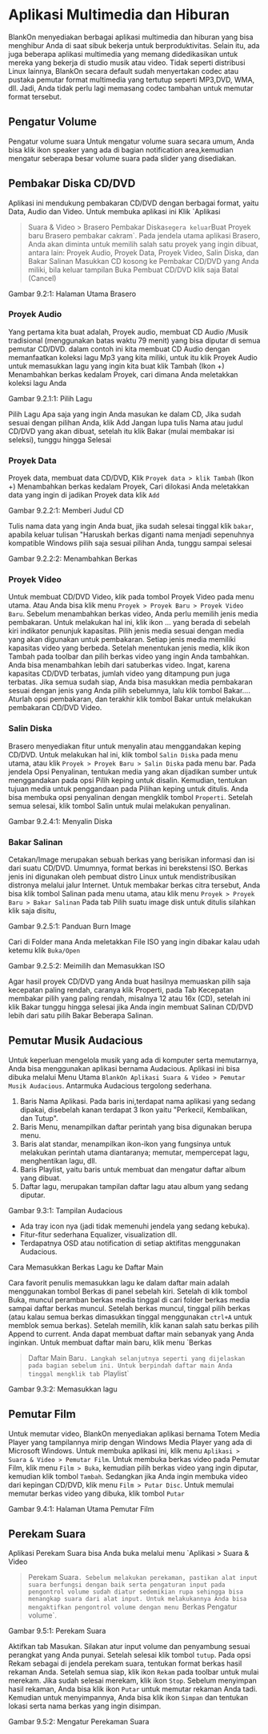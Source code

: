 # Aplikasi Multimedia dan Hiburan

 BlankOn menyediakan berbagai aplikasi multimedia dan hiburan yang bisa
menghibur Anda di saat sibuk bekerja untuk berproduktivitas. Selain itu, ada juga
beberapa aplikasi multimedia yang memang didedikasikan untuk mereka yang
bekerja di studio musik atau video. Tidak seperti distribusi Linux lainnya,
BlankOn secara default sudah menyertakan codec atau pustaka pemutar format
multimedia yang tertutup seperti MP3,DVD, WMA, dll. Jadi, Anda tidak perlu
lagi memasang codec tambahan untuk memutar format tersebut.

## Pengatur Volume

Pengatur volume suara Untuk mengatur volume suara secara umum, Anda
bisa klik ikon speaker yang ada di bagian notification area,kemudian
mengatur seberapa besar volume suara pada slider yang disediakan.

## Pembakar Diska CD/DVD

Aplikasi ini mendukung pembakaran CD/DVD dengan berbagai format,
yaitu Data, Audio dan Video. Untuk membuka aplikasi ini Klik `Aplikasi
> Suara & Video > Brasero Pembakar Diska` segera keluar `Buat Proyek baru
> Brasero pembakar cakram`. Pada jendela utama aplikasi Brasero, Anda
akan diminta untuk memilih salah satu proyek yang ingin dibuat, antara
lain: Proyek Audio, Proyek Data, Proyek Video, Salin Diska, dan Bakar
Salinan Masukkan CD kosong ke Pembakar CD/DVD yang Anda miliki,
bila keluar tampilan Buka Pembuat CD/DVD klik saja Batal (Cancel)

Gambar 9.2:1: Halaman Utama Brasero

### Proyek Audio

Yang pertama kita buat adalah, Proyek audio, membuat CD Audio /Musik
tradisional (menggunakan batas waktu 79 menit) yang bisa diputar di semua
pemutar CD/DVD. dalam contoh ini kita membuat CD Audio dengan
memanfaatkan koleksi lagu Mp3 yang kita miliki, untuk itu klik Proyek
Audio untuk memasukkan lagu yang ingin kita buat klik Tambah (Ikon +)
Menambahkan berkas kedalam Proyek, cari dimana Anda meletakkan
koleksi lagu Anda

Gambar 9.2.1:1: Pilih Lagu

Pilih Lagu Apa saja yang ingin Anda masukan ke dalam CD, Jika sudah
sesuai dengan pilihan Anda, klik Add Jangan lupa tulis Nama atau judul
CD/DVD yang akan dibuat, setelah itu klik Bakar (mulai membakar isi
seleksi), tunggu hingga Selesai

### Proyek Data

Proyek data, membuat data CD/DVD, Klik `Proyek data > klik Tambah` (Ikon
+) Menambahkan berkas kedalam Proyek, Cari dilokasi Anda meletakkan
data yang ingin di jadikan Proyek data klik `Add`

Gambar 9.2.2:1: Memberi Judul CD

Tulis nama data yang ingin Anda buat, jika sudah selesai tinggal klik `bakar`,
apabila keluar tulisan "Haruskah berkas diganti nama menjadi sepenuhnya
kompatible Windows pilih saja sesuai pilihan Anda, tunggu sampai selesai

Gambar 9.2.2:2: Menambahkan Berkas

### Proyek Video

Untuk membuat CD/DVD Video, klik pada tombol Proyek Video pada menu
utama. Atau Anda bisa klik menu `Proyek > Proyek Baru > Proyek Video Baru`.
Sebelum menambahkan berkas video, Anda perlu memilih jenis media
pembakaran. Untuk melakukan hal ini, klik ikon ... yang berada di sebelah
kiri indikator penunjuk kapasitas. Pilih jenis media sesuai dengan media
yang akan digunakan untuk pembakaran. Setiap jenis media memiliki
kapasitas video yang berbeda. Setelah menentukan jenis media, klik ikon
Tambah pada toolbar dan pilih berkas video yang ingin Anda tambahkan.
Anda bisa menambahkan lebih dari satuberkas video. Ingat, karena kapasitas
CD/DVD terbatas, jumlah video yang ditampung pun juga terbatas. Jika
semua sudah siap, Anda bisa masukkan media pembakaran sesuai dengan
jenis yang Anda pilih sebelumnya, lalu klik tombol Bakar.... Aturlah opsi
pembakaran, dan terakhir klik tombol Bakar untuk melakukan pembakaran
CD/DVD Video.

### Salin Diska

Brasero menyediakan fitur untuk menyalin atau menggandakan keping
CD/DVD. Untuk melakukan hal ini, klik tombol `Salin Diska` pada menu
utama, atau klik `Proyek > Proyek Baru > Salin Diska` pada menu bar. Pada
jendela Opsi Penyalinan, tentukan media yang akan dijadikan sumber untuk
menggandakan pada opsi Pilih keping untuk disalin. Kemudian, tentukan
tujuan media untuk penggandaan pada Pilihan keping untuk ditulis. Anda bisa
membuka opsi penyalinan dengan mengklik tombol `Properti`. Setelah semua
selesai, klik tombol Salin untuk mulai melakukan penyalinan.

Gambar 9.2.4:1: Menyalin Diska

### Bakar Salinan

Cetakan/Image merupakan sebuah berkas yang berisikan informasi dan isi
dari suatu CD/DVD. Umumnya, format berkas ini berekstensi ISO. Berkas
jenis ini digunakan oleh pembuat distro Linux untuk mendistribusikan
distronya melalui jalur Internet. Untuk membakar berkas citra tersebut, Anda
bisa klik tombol Salinan pada menu utama, atau klik menu `Proyek > Proyek
Baru > Bakar Salinan` Pada tab Pilih suatu image disk untuk ditulis silahkan
klik saja disitu,

Gambar 9.2.5:1: Panduan Burn Image

Cari di Folder mana Anda meletakkan File ISO yang ingin dibakar kalau
udah ketemu klik `Buka/Open`

Gambar 9.2.5:2: Meimilih dan Memasukkan ISO

Agar hasil proyek CD/DVD yang Anda buat hasilnya memuaskan pilih saja
kecepatan paling rendah, caranya klik Properti, pada Tab Kecepatan
membakar pilih yang paling rendah, misalnya 12 atau 16x (CD), setelah ini
klik Bakar tunggu hingga selesai jika Anda ingin membuat Salinan CD/DVD
lebih dari satu pilih Bakar Beberapa Salinan.

## Pemutar Musik Audacious

Untuk keperluan mengelola musik yang ada di komputer serta memutarnya, Anda
bisa menggunakan aplikasi bernama Audacious. Aplikasi ini bisa dibuka melalui
Menu Utama `BlankOn Aplikasi Suara & Video > Pemutar Musik Audacious`.
Antarmuka Audacious tergolong sederhana.

1. Baris Nama Aplikasi. Pada baris ini,terdapat nama aplikasi yang sedang
   dipakai, disebelah kanan terdapat 3 Ikon yaitu "Perkecil, Kembalikan, dan
   Tutup".
2. Baris Menu, menampilkan daftar perintah yang bisa digunakan berupa menu.
3. Baris alat standar, menampilkan ikon-ikon yang fungsinya untuk melakukan
   perintah utama diantaranya; memutar, mempercepat lagu, menghentikan
   lagu, dll.
4. Baris Playlist, yaitu baris untuk membuat dan mengatur daftar album yang
   dibuat.
5. Daftar lagu, merupakan tampilan daftar lagu atau album yang sedang diputar.

Gambar 9.3:1: Tampilan Audacious

* Ada tray icon nya (jadi tidak memenuhi jendela yang sedang kebuka).
* Fitur-fitur sederhana Equalizer, visualization dll.
* Terdapatnya OSD atau notification di setiap aktifitas menggunakan
  Audacious.

Cara Memasukkan Berkas Lagu ke Daftar Main

Cara favorit penulis memasukkan lagu ke dalam daftar main adalah menggunakan
tombol Berkas di panel sebelah kiri. Setelah di klik tombol Buka, muncul peramban
berkas media tinggal di cari folder berkas media sampai daftar berkas muncul.
Setelah berkas muncul, tinggal pilih berkas (atau kalau semua berkas dimasukkan
tinggal menggunakan `ctrl+A` untuk memblok semua berkas). Setelah memilih, klik
kanan salah satu berkas pilih Append to current. Anda dapat membuat daftar main
sebanyak yang Anda inginkan. Untuk membuat daftar main baru, klik menu `Berkas
> Daftar Main Baru`. Langkah selanjutnya seperti yang dijelaskan pada bagian
sebelum ini. Untuk berpindah daftar main Anda tinggal mengklik tab `Playlist`

Gambar 9.3:2: Memasukkan lagu

## Pemutar Film

Untuk memutar video, BlankOn menyediakan aplikasi bernama Totem Media
Player yang tampilannya mirip dengan Windows Media Player yang ada di
Microsoft Windows. Untuk membuka aplikasi ini, klik menu `Aplikasi > Suara &
Video > Pemutar Film`. Untuk membuka berkas video pada Pemutar Film, klik menu
`Film > Buka`, kemudian pilih berkas video yang ingin diputar, kemudian klik tombol
`Tambah`. Sedangkan jika Anda ingin membuka video dari kepingan CD/DVD, klik
menu `Film > Putar Disc`. Untuk memulai memutar berkas video yang dibuka, klik
tombol `Putar`

Gambar 9.4:1: Halaman Utama Pemutar Film

## Perekam Suara

Aplikasi Perekam Suara bisa Anda buka melalui menu `Aplikasi > Suara & Video
> Perekam Suara`. Sebelum melakukan perekaman, pastikan alat input suara
berfungsi dengan baik serta pengaturan input pada pengontrol volume sudah diatur
sedemikian rupa sehingga bisa menangkap suara dari alat input. Untuk
melakukannya Anda bisa mengaktifkan pengontrol volume dengan menu `Berkas
> Pengatur volume`.

Gambar 9.5:1: Perekam Suara

Aktifkan tab Masukan. Silakan atur input volume dan penyambung sesuai perangkat
yang Anda punyai. Setelah selesai klik tombol `tutup`. Pada opsi Rekam sebagai di
jendela perekam suara, tentukan format berkas hasil rekaman Anda. Setelah semua
siap, klik ikon `Rekam` pada toolbar untuk mulai merekam. Jika sudah selesai
merekam, klik ikon `Stop`. Sebelum menyimpan hasil rekaman, Anda bisa klik ikon
`Putar` untuk memutar rekaman Anda tadi. Kemudian untuk menyimpannya, Anda
bisa klik ikon `Simpan` dan tentukan lokasi serta nama berkas yang ingin disimpan.

Gambar 9.5:2: Mengatur Perekaman Suara
